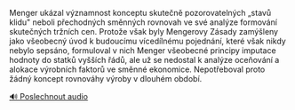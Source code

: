 
Menger ukázal významnost konceptu skutečně pozorovatelných „stavů klidu" neboli přechodných směnných rovnovah ve své analýze formování skutečných tržních cen. Protože však byly Mengerovy Zásady zamýšleny jako všeobecný úvod k budoucímu vícedílnému pojednání, které však nikdy nebylo sepsáno, formuloval v nich Menger všeobecné principy imputace hodnoty do statků vyšších řádů, ale už se nedostal k analýze oceňování a alokace výrobních faktorů ve směnné ekonomice. Nepotřeboval proto žádný koncept rovnováhy výroby v dlouhém období.

[🔊 Poslechnout audio](/data/7-paragraphs/audio/chapter_183/para_006-Menger-ukzal-vznamnost-konceptu-skuten-pozorov.mp3)
